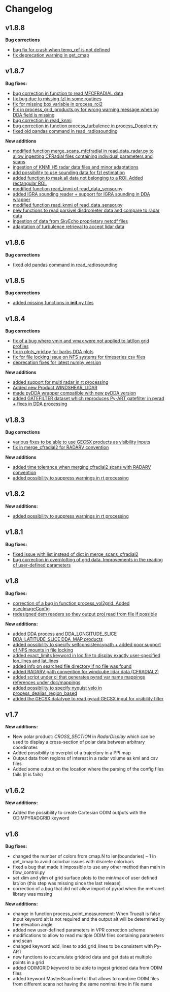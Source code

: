 # Changelog

## v1.8.8
**Bug corrections**

- [bug fix for crash when temp_ref is not defined](https://github.com/MeteoSwiss/pyrad/commit/8877fc18ec598a16aa472ea4f2706c8309861571)
- [fix deprecation warning in get_cmap](https://github.com/MeteoSwiss/pyrad/commit/ca965ce702d80dcd35d44f90f04e7931c8fd3f30)


## v1.8.7
**Bug fixes:**
- [bug correction in function to read MFCFRADIAL data](https://github.com/MeteoSwiss/pyrad/commit/dfacd71c301d3ee37e7c6c002b2b54bc347a2480)
- [fix bug due to missing fzl in some routines](https://github.com/MeteoSwiss/pyrad/commit/02aae44c72d5bb7c2e140a68504c8e00066309d0)
- [fix for missing box variable in process_roi2](https://github.com/MeteoSwiss/pyrad/commit/997db1f956aad6e348f1d92ae75882e7296fc22f)
- [Fix in process_grid_products.py for wrong warning message when bg DDA field is missing](https://github.com/MeteoSwiss/pyrad/commit/a8ee6c7d96da3932724f5e5775482ca5289f326d)
- [bug correction in read_knmi](https://github.com/MeteoSwiss/pyrad/commit/af5a2e2acfb7f6f4e0fd76f643860f04a55acb80)
- [bug correction in function process_turbulence in process_Doppler.py](https://github.com/MeteoSwiss/pyrad/commit/ed44ae9fa062df8a8c868c10abdf8081590c5d24)
- [fixed old pandas command in read_radiosounding](https://github.com/MeteoSwiss/pyrad/commit/a3ef19b556994bf1e2b792e360e1eb2dfdbd7908)

**New additions**
- [modified function merge_scans_mfcfradial in read_data_radar.py to allow ingesting CFRadial files containing individual parameters and scans](https://github.com/MeteoSwiss/pyrad/commit/3050ffe8590206c4fb7776cfcd10fc497449bb3b)
- [ingestion of KNMI H5 radar data files and minor adaptations](https://github.com/MeteoSwiss/pyrad/commit/ad8bba2367479ed54d2b4f84aafda34dcf42e62a)
- [add possibility to use sounding data for fzl estimation](https://github.com/MeteoSwiss/pyrad/commit/59311182cabd0a79352964b7547a75ec8374d733)
- [added function to mask all data not belonging to a ROI. Added rectangular ROI.](https://github.com/MeteoSwiss/pyrad/commit/2555e68ac7c3e67ab468dff0a243fd9e11c89232)
- [modified function read_knmi of read_data_sensor.py](https://github.com/MeteoSwiss/pyrad/commit/4f43bf9051bdfd082d1b11299b8866cb5a2d98e3)
- [added IGRA sounding reader + support for IGRA sounding in DDA wrapper](https://github.com/MeteoSwiss/pyrad/commit/fe98f900d30b67c3e9d50fa277f34428079e46c5)
- [modified function read_knmi of read_data_sensor.py](https://github.com/MeteoSwiss/pyrad/commit/4f43bf9051bdfd082d1b11299b8866cb5a2d98e3)
- [new functions to read parsivel disdrometer data and compare to radar data](https://github.com/MeteoSwiss/pyrad/commit/28bb465287017ca28e9f146df4aa8c83cad5bb50)
- [ingestion of data from SkyEcho proprietary netcdf files](https://github.com/MeteoSwiss/pyrad/commit/45d3cb2873d72f2cb1fa6e25449dcf98176b7c30)
- [adaptation of turbulence retrieval to accept lidar data](https://github.com/MeteoSwiss/pyrad/commit/76673e0837f8c323c32e365361c064a666397d15)

## v1.8.6

**Bug corrections**

- [fixed old pandas command in read_radiosounding](https://github.com/MeteoSwiss/pyrad/commit/a3ef19b556994bf1e2b792e360e1eb2dfdbd7908)

## v1.8.5

**Bug corrections**

- [added missing functions in __init__.py files](https://github.com/MeteoSwiss/pyrad/commit/b8404ca22550e331495e520446ebb0e61959ca76)

## v1.8.4

**Bug corrections**

- [fix of a bug where vmin and vmax were not applied to lat/lon grid profiles](https://github.com/MeteoSwiss/pyrad/commit/31cc9d2a3dd915a3dbe05f9aade9f7f5dbc50ecb) 
- [ fix in plots_grid.py for barbs DDA plots](https://github.com/MeteoSwiss/pyrad/commit/44bd2310fe683541d34f32c0762c9633203df73a)
- [fix for file locking issue on NFS systems for timeseries csv files](https://github.com/MeteoSwiss/pyrad/commit/95cd7e19059b4b6eb85cf67fb45287808e229fa8)
- [deprecation fixes for latest numpy version](https://github.com/MeteoSwiss/pyrad/commit/e5865f3f05c96762e8f0917018e12e7644e380dd)

**New additions**

- [added support for multi radar in rt processing](https://github.com/MeteoSwiss/pyrad/commit/861bb8b015d9417767216980450b779c1f909643)
- [Added new Product WINDSHEAR_LIDAR](https://github.com/MeteoSwiss/pyrad/commit/93745298fc42afa2c2c88d78af4a673cb5aa61b2)
- [made pyDDA wrapper compatible with new pyDDA version](https://github.com/MeteoSwiss/pyrad/commit/e1bac0f0b07f2b7e7e0f11a2e6f0acce22c6ce3d)
- [added GATEFILTER dataset which reproduces Py-ART gatefilter in pyrad + fixes in DDA processing](https://github.com/MeteoSwiss/pyrad/commit/90641235e496fe6bf3928f9502e1cb9d24c2054f)

## v1.8.3

**Bug corrections**

- [various fixes to be able to use GECSX products as visibility inputs](https://github.com/MeteoSwiss/pyrad/commit/ef4b0fbd99d1dadffff1f8f96aabd8dae2ec46ff)
- [fix in merge_cfradial2 for RADARV convention](https://github.com/MeteoSwiss/pyrad/commit/a540c0133246e6385c7919d2545ecf3c30f8a527)

**New additions**

- [added time tolerance when merging cfradial2 scans with RADARV convention](https://github.com/MeteoSwiss/pyrad/commit/3b60e3129cf100ae72e3854fbba4efd2d547bc54)
- [added possibility to suppress warnings in rt processing](https://github.com/MeteoSwiss/pyrad/commit/e48ef9e9e959ad0ae13699fe84ed4f264e48f7d6)

## v1.8.2

**New additions:**

- [added possibility to suppress warnings in rt processing](https://github.com/MeteoSwiss/pyrad/commit/e48ef9e9e959ad0ae13699fe84ed4f264e48f7d6)

## v1.8.1

**Bug fixes:**

- [fixed issue with list instead of dict in merge_scans_cfradial2](https://github.com/MeteoSwiss/pyrad/commit/a1155f0dbf3cf2d7eeae72014fd7d0312d6968fc)
- [bug correction in overplotting of grid data. Improvements in the reading of user-defined parameters](https://github.com/MeteoSwiss/pyrad/commit/cadff8eed43b9b4d77d9e5fa45343cf1da305313)

## v1.8

**Bug fixes:**
 - [correction of a bug in function process_vol2grid. Added xsecImageConfig](https://github.com/MeteoSwiss/pyrad/commit/e7eaac19f03d4e3ff6bb6fc7bf4afefb3a0250aa)
- [redesigned dem readers so they output proj read from file if possible](https://github.com/MeteoSwiss/pyrad/commit/6b3f78df7d4b68f74dbc06a6ec472b4e4233c2e3)


**New additions:**
- [added DDA process and DDA_LONGITUDE_SLICE DDA_LATITUDE_SLICE DDA_MAP products](https://github.com/MeteoSwiss/pyrad/commit/5bbb84d9f752a8466ce450bc9cc378366cad8e93) 
- [added possibility to specify selfconsistencypath + added poor support of NFS mounts in file locking](https://github.com/MeteoSwiss/pyrad/commit/f05f3d7a9772383c5bf8ba7edda8372239267c15) 
- [added exact_limits keyword in loc file to display exactly user-specified lon_lines and lat_lines](https://github.com/MeteoSwiss/pyrad/commit/1bd4b4789193894456a2b2c14a62b53ecc5cdbe7) 
- [added info on searched file directory if no file was found](https://github.com/MeteoSwiss/pyrad/commit/ce67680ee9faee6b466e16d95382543e42ff0285)
- [added RADARV path convention for windcube lidar data (CFRADIAL2)](https://github.com/MeteoSwiss/pyrad/commit/052ea9a228a44b9a7f7e48e364083264ff4e8808)
- [added script under ci that generates pyrad var name mappings references under doc/mappings](https://github.com/MeteoSwiss/pyrad/commit/837c2622da247ddd75aadab9bdf948afb01423c3) 
- [added possibility to specify nyquist velo in process_dealias_region_based](https://github.com/MeteoSwiss/pyrad/commit/522ab3e056b5891846da1827a0337efbc025d807) 
- [added the GECSX datatype to read pyrad GECSX input for visibility filter](https://github.com/MeteoSwiss/pyrad/commit/6fa2d8fd4c028dea0bc1eb6d8bef85a7a164a1e8)

## v1.7

**New additions:**
-  New polar product: _CROSS_SECTION_ in _RadarDisplay_ which can be used to display a cross-section of polar data between arbitrary coordinates
- Added possibility to overplot of a trajectory in a PPI map
-  Output data from regions of interest in a radar volume as kml and csv files
- Added some output on the location where the parsing of the config files fails (it is fails)


## v1.6.2

**New additions:**

* Added the possibility to create Cartesian ODIM outputs with the ODIMPYRADGRID keyword

## v1.6

**Bug fixes:**
 - changed the number of colors from cmap.N to len(boundaries) – 1 in get_cmap to avoid colorbar issues with discrete colorbars
 - fixed a bug that made it impossible to use any other method than main in flow_control.py 
 - set xlim and ylim of grid surface plots to the min/max of user defined lat/lon (this step was missing since the last release)
  - correction of a bug that did not allow import of pyrad when the metranet library was mssing
 
**New additions:**
- change in function process_point_measurement: When Truealt is false input keyword alt is not required and the output alt will be determined by the elevation angle
 - added new user-defined parameters in VPR correction scheme
-  modifications to allow to read multiple ODIM files containing parameters and scan
-  changed keyword add_lines to add_grid_lines to be consistent with Py-ART
-  new functions to accumulate gridded data and get data at multiple points in a grid
- added ODIMGRID keyword to be able to ingest gridded data from ODIM files
- added keyword MasterScanTimeTol that allows to combine ODIM files from different scans not having the same nominal time in file name

